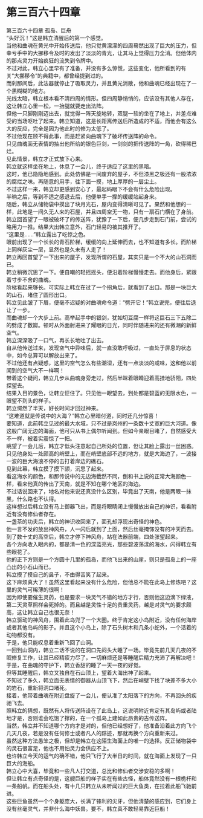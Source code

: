 # 第三百六十四章

第三百六十四章 孤岛、巨舟\
“头好沉！”这是韩立清醒后的第一个感觉。\
当他和曲魂在黄光中开始传送后，他只觉黄濛濛的四周蓦然出现了巨大的压力，但幸亏手中的大挪移令及时的发出了淡淡的青光，让其马上觉得压力全消。但他体内的那点灵力开始疯狂的流失到令牌中。\
不过对此，韩立心里早有了准备，并没有多么惊慌，这些变化，他所看到的有关“大挪移令”的典籍中，都曾经提到过的。\
而刹那间后，此法器就停止了吸取灵力，并且黄光消散，他和曲魂已经出现在了一个黒糊糊的地方。\
光线太暗，韩立根本看不清四周的情形。但四周静悄悄的，应该没有其他人存在，这让韩立心里一松，一抬腿就要走出法阵。\
但他一只脚刚刚迈出去，就觉得一阵天旋地转，双腿一软的坐在了地上，并差点难受的当场呕吐了起来。韩立知道，这是长距离传送后所造成的不适，而他会有这么大的反应，完全是因为他此时的修为太低了。\
不过他现在顾不得此事，而是赶紧向曲魂下了破坏传送阵的命令。\
只见曲魂面无表情的抽出他所给的银色巨剑，一剑剑的把传送阵的一角，砍得稀巴烂。\
见此情景，韩立才正式放下心来。\
韩立就这样坐在地上，休息了一会儿，终于适应了这里的黑暗。\
这时，他已隐隐地感到。此处仿佛是一间废弃的屋子，不但漆黑之极还有一股浓浓的腐烂之味。再随意的用手，往下面一摸，地上厚厚的一层尘土。\
不过这样一来，韩立却更感到安心了，最起码眼下不会有什么危险出现。\
半晌之后，等到不适之感退去后，他便单手一撑的缓缓站起身来。\
随后，韩立从储物袋中摸出了块月光石，屋内变得清晰可见了。果然和他想的一样，此地是一间久无人来的石屋，并且四周空无一物，只有一扇石门横在了身前。\
韩立回首望了一眼被破坏了的传送阵，犹豫了一下后，便几步走到石门前，尝试的略用力一推。结果大出韩立意外，石门轻易的被其推开了。\
“这里是……”韩立露出了吃惊之色。\
眼前出现了一个长长的青石阶梯，缓缓的向上延伸而去，也不知道有多长。而阶梯上同样灰尘一层，显然也是久未有人走了！\
韩立再回首望了一下出来的屋子，发现所谓的石屋，其实只是一个不大的山石洞而已。\
韩立稍微沉思了一下。便自嘲的轻摇摇头，便沿着阶梯慢慢走去。而他身后，紧跟着寸步不舍的曲魂。\
阶梯看起来够长。可实际上韩立在过了一个拐角后，就看到了出口。那是一块巨大的山石，堵住了圆形出口。\
韩立见此皱了下眉，便毫不迟疑的对曲魂命令道：“劈开它！”韩立说完，便往后退让了一步。\
而曲魂却一个大步上前。高举起手中的银剑，犹如切豆腐一样将这巨石三下五除二的劈成了数瓣。顿时从外面射进来了耀眼的日光，同时伴随进来的还有微潮的新鲜空气。\
韩立深深吸了一口气，再长长地吐了出去。\
自从他传送过来，发现空气中异味后，就一直没敢呼吸过，一直处于屏息的状态中，如今总算可以解放出来了。\
不过他还有点疑惑，这里的空气怎么有些潮湿，还有一点淡淡的咸味，这和他以前闻到的空气大不一样啊！\
带着这个疑问，韩立几步从曲魂身旁走过，然后半眯着眼睛迎着高挂地骄阳，四处探望去。\
结果入目的景色，让韩立怔住了。只见他一眼望去，到处都是碧蓝的无限水色，一眼望不到头的样子。\
韩立愕然了半天，好长时间才回过神来。\
“这难道就是传说中的大海？”韩立心里暗付道，同时还几分惊喜！\
要知道，此前韩立见过的最大水域，只不过是岚州的一条数十丈宽的巨大河道。像这般广阔无边的海面，他可只从书上偶尔听闻到。但如今亲眼目睹了，自然感受大不一样，被着实震惊了一把。\
眺望了一会儿后，韩立才低头注意起自己所处的位置，但让其脸上露出一丝困惑。\
只见他身处一处颇高的峭壁上，而在峭壁底部不远的地方，就是大海边了，一波接一波的巨大海浪不停的击打着岸边的礁石。\
见到此幕，韩立摸了摸下颌，沉思了起来。\
看这海水的颜色，和那传说中的无边海截然不同，倒和书上说的正常大海颜色一样，看来他真的传出了天南，就是不知在哪个地区的海边。\
不过话说回来了，地名对他来说还真没什么区别，毕竟出了天南，他是两眼一抹黑，什么路也不认得。\
这样想过后韩立没有马上御器飞出，而是将眼睛闭上慢慢放出自己的神识，看看附近有没有修仙者存在。\
一盏茶的功夫后，韩立的神识收回来了，面孔却浮现出奇怪的神色。\
他一言不发的放出神风舟，人一闪后就到了上面，然后丝毫掩饰没有的冲天而去。到了数十丈的高空后，韩立才停下神风舟，站在法器前端，四处张望起来。\
各个方向收入眼内的，都是清一色的深蓝亮光，那些碧波荡漾的海水，闪得韩立有些眼花了。\
他的正下方则是一个方圆十几里的孤岛，而他飞出来的山崖，则只是孤岛上的一座凸出的小石山而已。\
韩立摸了摸自己的鼻子，不由得苦笑了起来。\
这下麻烦真大了！虽然这里看起来没有什么危险，但他总不能在此岛上修炼吧？这里的灵气可稀薄的很啊！\
因为即使要催生灵药，也是要求一块灵气不错的地方才行，否则他这边滴下绿液，第二天灵草照样会死掉的。而且越是灵性十足的贵重灵药，越是对灵气的要求颇高，这让韩立自己也很无奈！\
韩立驱动的神风舟，围着此岛兜了一个大圈。终于肯定这小岛附近，没有任何海岸或者其他岛屿的影子。并且这个小岛上，除了石头树木和几条小蛇外，一个活着的动物都没有。\
于是，他只能叹息着重新飞回了山洞。\
一回到山洞内，韩立二话不说的在洞口先闷头大睡了一场。毕竟先前几天几夜的不眠修复工作，让其已经精疲力尽了，一切麻烦还是等睡醒后精力充沛了再解决吧！\
于是，在曲魂的守护下，韩立香甜的睡了一天一夜的好觉。\
但等其睡醒后，韩立又独自在石山顶上，望着大海出神了起来。\
不知过了多久，韩立面无表情的御器从山顶飞下，然后在峭壁下找了块差不多大小的岩石，重新将洞口堵死。\
接着，他带着曲魂在附近盘旋了一会儿，便认准了太阳落下的方向，不再回头的疾驰飞去。\
照韩立的猜想，既然有人将传送阵设在了此岛上，这说明附近肯定有其岛屿或者陆地才是，否则谁会吃饱了撑的，在一个孤岛上建如此昂贵的古传送阵。\
当然，韩立并不知道哪个方向才是对的，但他已经想好了，他准备沿着此方向飞个几天几夜，若是没有任何修士或者凡人的踪迹，那就再换个方向重新来过。\
虽然这种方法愚笨之极，但却是韩立在这陌生海面上的唯一的选择。反正储物袋中的灵石很富足，他也不用怕灵力会供应不上。\
也许韩立今天的运气的确不错，他只飞行了大半日的时间，就在海面上发现了一只巨大的海船。\
韩立心中大喜，毕竟和一些凡人打交道，总比和修仙者交涉安稳的多啊！\
但让韩立有点奇怪的是，这艘巨船的样子实在有些古怪，船体竟然没有一根桅杆和一条船帆。而在船头处，有十几只韩立从未听闻过的巨大鱼类，在拉着此船飞驰前进。\
这些巨鱼虽然一个个身躯庞大，长满了锋利的尖牙，但他清楚的感应到，它们身上没有丝毫灵气，并非什么海中妖兽。要不，韩立真不敢轻易靠近巨船！
